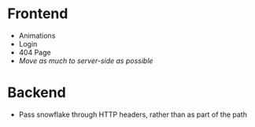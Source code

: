 # Frontend

- Animations
- Login
- 404 Page
- _Move as much to server-side as possible_

# Backend

- Pass snowflake through HTTP headers, rather than as part of the path
